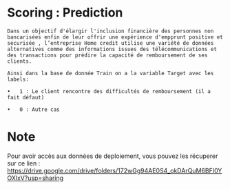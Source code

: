 # Scoring : Prediction

```
Dans un objectif d'élargir l'inclusion financière des personnes non bancarisées enfin de leur offrir une expérience d'empprunt positive et securisée , l’entreprise Home credit utilise une variété de données alternatives comme des informations issues des télécommunications et des transactions pour prédire la capacité de remboursement de ses clients.

Ainsi dans la base de donnée Train on a la variable Target avec les labels:

•	1 : Le client rencontre des difficultés de remboursement (il a fait défaut)

•	0 : Autre cas
```
# Note
Pour avoir accès aux données de deploiement, vous pouvez les récuperer sur ce lien : https://drive.google.com/drive/folders/172wGg94AE0S4_okDArQuM6BFI0YOXlxV?usp=sharing
 
